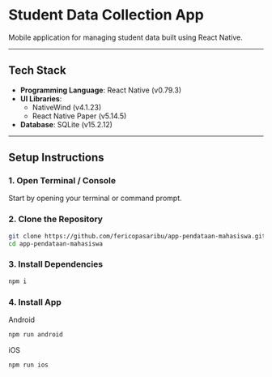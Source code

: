 # Student Data Collection App

Mobile application for managing student data built using React Native.

---

## Tech Stack

- **Programming Language**: React Native (v0.79.3)  
- **UI Libraries**:  
  - NativeWind (v4.1.23)  
  - React Native Paper (v5.14.5)  
- **Database**: SQLite (v15.2.12)

---

## Setup Instructions

### 1. Open Terminal / Console

Start by opening your terminal or command prompt.

### 2. Clone the Repository

   ```bash
   git clone https://github.com/fericopasaribu/app-pendataan-mahasiswa.git
   cd app-pendataan-mahasiswa
   ```
### 3. Install Dependencies

   ```bash
   npm i
   ```

### 4. Install App

  Android 
   ```bash
   npm run android
   ```

  iOS 
   ```bash
   npm run ios
   ```
